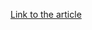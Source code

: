 [Link to the article](https://www.akamai.com/blog/security/abuse-and-fraud-preventions-co-created-future-predictions-for-2022-and-beyond)
